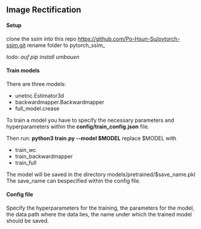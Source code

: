 ## Image Rectification

#### Setup
clone the ssim into this repo
https://github.com/Po-Hsun-Su/pytorch-ssim.git
rename folder to pytorch_ssim_

*todo: auf pip install umbauen*

#### Train models

There are three models:
 - unetnc.Estimator3d
 - backwardmapper.Backwardmapper
 - full_model.crease

To train a model you have to specify the necessary parameters and hyperparameters within the **config/train_config.json** file.

Then run: **python3 train.py --model $MODEL**
replace $MODEL with
 - train_wc
 - train_backwardmapper
 - train_full

The model will be saved in the directory models/pretrained/$save_name.pkl
 The save_name can bespecified within the config file.

#### Config file
 
 Specify the hyperparameters for the training,
 the parameters for the model,
 the data path where the data lies,
 the name under which the trained model should be saved.